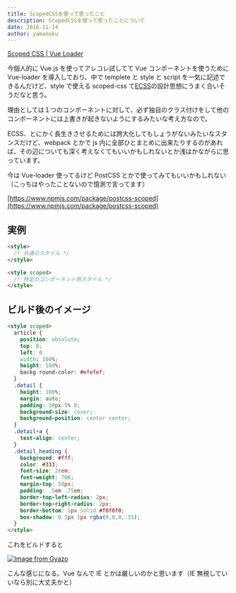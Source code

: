 ```yaml
---
title: ScopedCSSを使って思ったこと
description: ScopedCSSを使って思ったことについて
date: 2016-11-14
author: yamanoku
---
```


[Scoped CSS | Vue Loader](https://vue-loader.vuejs.org/guide/scoped-css.html)

今個人的に Vue.js を使ってアレコレ試してて Vue コンポーネントを使うために Vue-loader を導入しており、中で templete と style と script を一気に記述できるんだけど、style で使える scoped-css て[ECSS](http://ecss.io/)の設計思想にうまく合いそうだなと思う。

理由としては１つのコンポーネントに対して、必ず独自のクラス付けをして他のコンポーネントには上書きが起きないようにするみたいな考え方なので。

ECSS、とにかく長生きさせるためには誇大化してもしょうがないみたいなスタンスだけど、webpack とかで js 内に全部ひとまとめに出来たりするのがあれば、その辺についても深く考えなくてもいいかもしれないとか浅はかながらに思っています。

今は Vue-loader 使ってるけど PostCSS とかで使ってみてもいいかもしれない（こっちはやったことないので憶測で言ってます）

[https://www.npmjs.com/package/postcss-scoped](https://www.npmjs.com/package/postcss-scoped)

## 実例

```html
<style>
  /* 共通のスタイル */
</style>

<style scoped>
  /* 特定のコンポーネント用スタイル */
</style>
```

## ビルド後のイメージ

```html
<style scoped>
  article {
    position: absolute;
    top: 0;
    left: 0
    width: 100%;
    height: 100%;
    backg round-color: #efefef;
  }
  .detail {
    height: 100%;
    margin: auto;
    padding: 30px 5% 0;
    background-size: cover;
    background-position: center center;
  }
  .detail+a {
    text-align: center;
  }
  .detail_heading {
    background: #fff;
    color: #333;
    font-size: 2rem;
    font-weight: 700;
    margin-top: 50px;
    padding: .5em .75em;
    border-top-left-radius: 2px;
    border-top-right-radius: 2px;
    border-bottom: 1px solid #f0f0f0;
    box-shadow: 0 1px 1px rgba(0,0,0,.35);
  }
</style>
```

これをビルドすると

[![Image from Gyazo](https://i.gyazo.com/a72042dcd05dfb09e4b085f427e1cf95.png)](https://gyazo.com/a72042dcd05dfb09e4b085f427e1cf95)

こんな感じになる。Vue なんで IE とかは厳しいのかと思います（IE 無視していいなら別に大丈夫かと）
